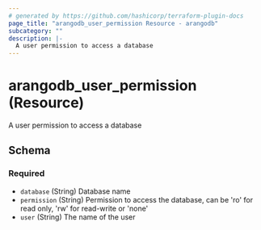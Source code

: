 ```yaml
---
# generated by https://github.com/hashicorp/terraform-plugin-docs
page_title: "arangodb_user_permission Resource - arangodb"
subcategory: ""
description: |-
  A user permission to access a database
---
```


# arangodb_user_permission (Resource)

A user permission to access a database



<!-- schema generated by tfplugindocs -->
## Schema

### Required

- `database` (String) Database name
- `permission` (String) Permission to access the database, can be 'ro' for read only, 'rw' for read-write or 'none'
- `user` (String) The name of the user
